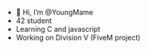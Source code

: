 - 👋 Hi, I’m @YoungMame
- 42 student
- Learning C and javascript
- Working on Division V (FiveM project)

<!---
YoungMame/YoungMame is a ✨ special ✨ repository because its `README.md` (this file) appears on your GitHub profile.
You can click the Preview link to take a look at your changes.
--->
